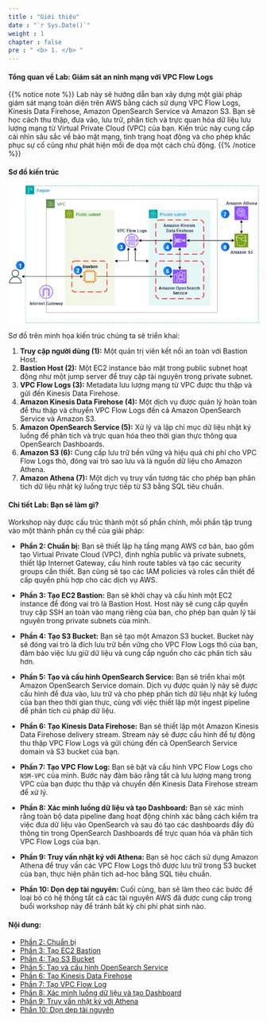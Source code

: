 ```yaml
---
title : "Giới thiệu"
date : "`r Sys.Date()`"
weight : 1
chapter : false
pre : " <b> 1. </b> "
---
```


#### Tổng quan về Lab: Giám sát an ninh mạng với VPC Flow Logs

{{% notice note %}}
Lab này sẽ hướng dẫn bạn xây dựng một giải pháp giám sát mạng toàn diện trên AWS bằng cách sử dụng VPC Flow Logs, Kinesis Data Firehose, Amazon OpenSearch Service và Amazon S3. Bạn sẽ học cách thu thập, đưa vào, lưu trữ, phân tích và trực quan hóa dữ liệu lưu lượng mạng từ Virtual Private Cloud (VPC) của bạn. Kiến trúc này cung cấp cái nhìn sâu sắc về bảo mật mạng, tình trạng hoạt động và cho phép khắc phục sự cố cũng như phát hiện mối đe dọa một cách chủ động.
{{% /notice %}}

#### Sơ đồ kiến trúc

![Architecture Diagram](Simple.drawio.png)

Sơ đồ trên minh họa kiến trúc chúng ta sẽ triển khai:

1.  **Truy cập người dùng (1):** Một quản trị viên kết nối an toàn với Bastion Host.
2.  **Bastion Host (2):** Một EC2 instance bảo mật trong public subnet hoạt động như một jump server để truy cập tài nguyên trong private subnet.
3.  **VPC Flow Logs (3):** Metadata lưu lượng mạng từ VPC được thu thập và gửi đến Kinesis Data Firehose.
4.  **Amazon Kinesis Data Firehose (4):** Một dịch vụ được quản lý hoàn toàn để thu thập và chuyển VPC Flow Logs đến cả Amazon OpenSearch Service và Amazon S3.
5.  **Amazon OpenSearch Service (5):** Xử lý và lập chỉ mục dữ liệu nhật ký luồng để phân tích và trực quan hóa theo thời gian thực thông qua OpenSearch Dashboards.
6.  **Amazon S3 (6):** Cung cấp lưu trữ bền vững và hiệu quả chi phí cho VPC Flow Logs thô, đóng vai trò sao lưu và là nguồn dữ liệu cho Amazon Athena.
7.  **Amazon Athena (7):** Một dịch vụ truy vấn tương tác cho phép bạn phân tích dữ liệu nhật ký luồng trực tiếp từ S3 bằng SQL tiêu chuẩn.

#### Chi tiết Lab: Bạn sẽ làm gì?

Workshop này được cấu trúc thành một số phần chính, mỗi phần tập trung vào một thành phần cụ thể của giải pháp:

* **Phần 2: Chuẩn bị:**
    Bạn sẽ thiết lập hạ tầng mạng AWS cơ bản, bao gồm tạo Virtual Private Cloud (VPC), định nghĩa public và private subnets, thiết lập Internet Gateway, cấu hình route tables và tạo các security groups cần thiết. Bạn cũng sẽ tạo các IAM policies và roles cần thiết để cấp quyền phù hợp cho các dịch vụ AWS.

* **Phần 3: Tạo EC2 Bastion:**
    Bạn sẽ khởi chạy và cấu hình một EC2 instance để đóng vai trò là Bastion Host. Host này sẽ cung cấp quyền truy cập SSH an toàn vào mạng riêng của bạn, cho phép bạn quản lý tài nguyên trong private subnets của mình.

* **Phần 4: Tạo S3 Bucket:**
    Bạn sẽ tạo một Amazon S3 bucket. Bucket này sẽ đóng vai trò là đích lưu trữ bền vững cho VPC Flow Logs thô của bạn, đảm bảo việc lưu giữ dữ liệu và cung cấp nguồn cho các phân tích sâu hơn.

* **Phần 5: Tạo và cấu hình OpenSearch Service:**
    Bạn sẽ triển khai một Amazon OpenSearch Service domain. Dịch vụ được quản lý này sẽ được cấu hình để đưa vào, lưu trữ và cho phép phân tích dữ liệu nhật ký luồng của bạn theo thời gian thực, cùng với việc thiết lập một ingest pipeline để phân tích cú pháp dữ liệu.

* **Phần 6: Tạo Kinesis Data Firehose:**
    Bạn sẽ thiết lập một Amazon Kinesis Data Firehose delivery stream. Stream này sẽ được cấu hình để tự động thu thập VPC Flow Logs và gửi chúng đến cả OpenSearch Service domain và S3 bucket của bạn.

* **Phần 7: Tạo VPC Flow Log:**
    Bạn sẽ bật và cấu hình VPC Flow Logs cho `NSM-VPC` của mình. Bước này đảm bảo rằng tất cả lưu lượng mạng trong VPC của bạn được thu thập và chuyển đến Kinesis Data Firehose stream để xử lý.

* **Phần 8: Xác minh luồng dữ liệu và tạo Dashboard:**
    Bạn sẽ xác minh rằng toàn bộ data pipeline đang hoạt động chính xác bằng cách kiểm tra việc đưa dữ liệu vào OpenSearch và sau đó tạo các dashboards đầy đủ thông tin trong OpenSearch Dashboards để trực quan hóa và phân tích VPC Flow Logs của bạn.

* **Phần 9: Truy vấn nhật ký với Athena:**
    Bạn sẽ học cách sử dụng Amazon Athena để truy vấn các VPC Flow Logs thô được lưu trữ trong S3 bucket của bạn, thực hiện phân tích ad-hoc bằng SQL tiêu chuẩn.

* **Phần 10: Dọn dẹp tài nguyên:**
    Cuối cùng, bạn sẽ làm theo các bước để loại bỏ có hệ thống tất cả các tài nguyên AWS đã được cung cấp trong buổi workshop này để tránh bất kỳ chi phí phát sinh nào.

#### Nội dung:

* [Phần 2: Chuẩn bị](/2-Preparation/_index.md)
* [Phần 3: Tạo EC2 Bastion](/3-Create-EC2-Bastion/_index.md)
* [Phần 4: Tạo S3 Bucket](/4-Create-S3-Bucket/_index.md)
* [Phần 5: Tạo và cấu hình OpenSearch Service](/5-Create-and-configure-OpenSearch-Service/_index.md)
* [Phần 6: Tạo Kinesis Data Firehose](/6-Create-Kinesis-Data-Firehose/_index.md)
* [Phần 7: Tạo VPC Flow Log](/7-Create-VPC-Flow-Log/_index.md)
* [Phần 8: Xác minh luồng dữ liệu và tạo Dashboard](/8-Verify-data-flow-and-create-Dashboard/_index.md)
* [Phần 9: Truy vấn nhật ký với Athena](/9-Query-logs-with-Athena/_index.md)
* [Phần 10: Dọn dẹp tài nguyên](/10-Clean-up-resources/_index.md)